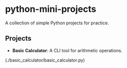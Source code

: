 # python-mini-projects  
A collection of simple Python projects for practice.  

## Projects  
- **Basic Calculator**: A CLI tool for arithmetic operations.

(./basic_calculator/basic_calculator.py)

